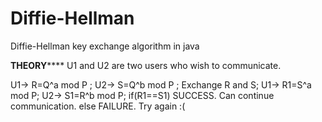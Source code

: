# Diffie-Hellman
Diffie-Hellman key exchange algorithm in java

**************THEORY******************
U1 and U2 are two users who wish to communicate.

  U1-> R=Q^a mod P ;
	U2-> S=Q^b mod P ;
	Exchange R and S;
	U1-> R1=S^a mod P;
	U2-> S1=R^b mod P;
	if(R1==S1)
		SUCCESS. Can continue communication.
	else
		FAILURE. Try again :(

